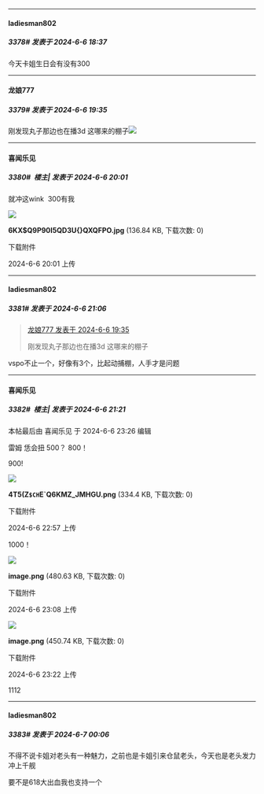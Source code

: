 ﻿
*****

####  ladiesman802  
##### 3378#       发表于 2024-6-6 18:37

今天卡姐生日会有没有300

*****

####  龙娘777  
##### 3379#       发表于 2024-6-6 19:35

刚发现丸子那边也在播3d 这哪来的棚子<img src="https://static.saraba1st.com/image/smiley/face2017/091.png" referrerpolicy="no-referrer">

*****

####  喜闻乐见  
##### 3380#         楼主| 发表于 2024-6-6 20:01

就冲这wink  300有我

<img src="https://img.saraba1st.com/forum/202406/06/200129bf1wxlb3uqt2ftpu.jpg" referrerpolicy="no-referrer">

<strong>6KX$Q9P90I5QD3U{}QXQFPO.jpg</strong> (136.84 KB, 下载次数: 0)

下载附件

2024-6-6 20:01 上传


*****

####  ladiesman802  
##### 3381#       发表于 2024-6-6 21:06

<blockquote><a href="httphttps://bbs.saraba1st.com/2b/forum.php?mod=redirect&amp;goto=findpost&amp;pid=65135177&amp;ptid=1926094" target="_blank">龙娘777 发表于 2024-6-6 19:35</a>

刚发现丸子那边也在播3d 这哪来的棚子</blockquote>
vspo不止一个，好像有3个，比起动捕棚，人手才是问题

*****

####  喜闻乐见  
##### 3382#         楼主| 发表于 2024-6-6 21:21

 本帖最后由 喜闻乐见 于 2024-6-6 23:26 编辑 

雷姆 恁会扭
500？
800！

900!

<img src="https://img.saraba1st.com/forum/202406/06/225729jppbm6i2m8c6my0q.png" referrerpolicy="no-referrer">

<strong>4T5(Z`$CH`E`Q6KMZ_JMHGU.png</strong> (334.4 KB, 下载次数: 0)

下载附件

2024-6-6 22:57 上传

1000！

<img src="https://img.saraba1st.com/forum/202406/06/230821r2yoaa6yauy1609w.png" referrerpolicy="no-referrer">

<strong>image.png</strong> (480.63 KB, 下载次数: 0)

下载附件

2024-6-6 23:08 上传

<img src="https://img.saraba1st.com/forum/202406/06/232218etgn5nyqq3adagnw.png" referrerpolicy="no-referrer">

<strong>image.png</strong> (450.74 KB, 下载次数: 0)

下载附件

2024-6-6 23:22 上传

1112

*****

####  ladiesman802  
##### 3383#       发表于 2024-6-7 00:06

不得不说卡姐对老头有一种魅力，之前也是卡姐引来仓鼠老头，今天也是老头发力冲上千舰

要不是618大出血我也支持一个

